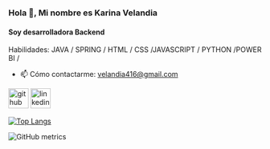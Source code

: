 ### Hola 👋, Mi nombre es Karina Velandia
#### Soy desarrolladora Backend 

Habilidades: JAVA / SPRING  / HTML / CSS /JAVASCRIPT / PYTHON /POWER BI /

- 📫 Cómo contactarme: velandia416@gmail.com 


[<img src='https://cdn.jsdelivr.net/npm/simple-icons@3.0.1/icons/github.svg' alt='github' height='40'>](https://github.com/ykvelandia)  [<img src='https://cdn.jsdelivr.net/npm/simple-icons@3.0.1/icons/linkedin.svg' alt='linkedin' height='40'>](https://www.linkedin.com/in/yeni-karina-velandia-cruz-316237256/)  

[![Top Langs](https://github-readme-stats.vercel.app/api/top-langs/?username=ykvelandia)](https://github.com/anuraghazra/github-readme-stats)

![GitHub metrics](https://metrics.lecoq.io/ykvelandia)  

